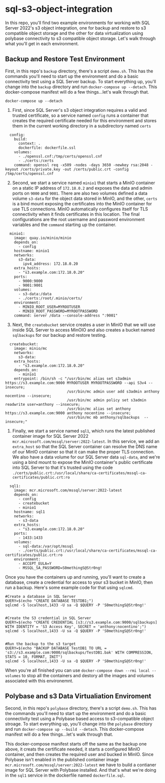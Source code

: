 # sql-s3-object-integration

In this repo, you'll find two example environments for working with SQL Server 2022's s3 object integration, one for backup and restore to s3 compatible object storage and the other for data virtualization using polybase connectivity to s3 compatible object storage.  Let's walk through what you'll get in each environment. 

## Backup and Restore Test Environment

First, in this repo's `backup` directory, there's a script `demo.sh`.  This has the commands you'll need to start up the environment and do a basic connectivity test using a SQL Server backup.  To start everything up, you'll change into the `backup` directory and run `docker-compose up --detach`.  This docker-compose manifest will do a few things...let's walk through that.

```
docker-compose up --detach
```

1.  First, since SQL Server's s3 object integration requires a valid and trusted certificate, so a service named `config` runs a container that creates the required certificate needed for this environment and stores them in the current working directory in a subdirectory named `certs` 

```
  config:
    build:
      context: .
      dockerfile: dockerfile.ssl
    volumes:
      - ./openssl.cnf:/tmp/certs/openssl.cnf
      - ./certs:/certs
    command: openssl req -x509 -nodes -days 3650 -newkey rsa:2048 -keyout /certs/private.key -out /certs/public.crt -config /tmp/certs/openssl.cnf
```

2.  Second, we start a service named `minio1` that starts a MinIO container on a static IP address of `172.18.0.2` and exposes the data and admin ports on `9000` and `9001`.  There are also two volumes defined a data volume `s3-data` for the object data stored in MinIO, and the other, `certs` is a bind mount exposing the certificates into the MinIO container for use TLS connections.  MinIO automatically configures itself for TLS connectivity when it finds certificates in this location.  The final configurations are the root username and password environment variables and the `command` starting up the container. 

```
  minio1:
    image: quay.io/minio/minio
    depends_on: 
      - config
    hostname: minio1
    networks:
      s3-data:
        ipv4_address: 172.18.0.20
    extra_hosts:
      - "s3.example.com:172.18.0.20"
    ports:
      - 9000:9000
      - 9001:9001
    volumes:
      - s3-data:/data
      - ./certs:/root/.minio/certs/
    environment:
      - MINIO_ROOT_USER=MYROOTUSER
      - MINIO_ROOT_PASSWORD=MYROOTPASSWORD
    command: server /data --console-address ":9001" 
```

3.  Next, the `createbucket` service creates a user in MinIO that we will use inside SQL Server to access MinOIO and also creates a bucket named `sqlbackups` for our backup and restore testing.

```
  createbucket:
    image: minio/mc
    networks:
      s3-data:
    extra_hosts:
      - "s3.example.com:172.18.0.20"
    depends_on:
      - minio1
    entrypoint: /bin/sh -c "/usr/bin/mc alias set s3admin https://s3.example.com:9000 MYROOTUSER MYROOTPASSWORD --api S3v4 --insecure;
                            /usr/bin/mc admin user add s3admin anthony nocentino --insecure;
                            /usr/bin/mc admin policy set s3admin readwrite user=anthony --insecure;
                            /usr/bin/mc alias set anthony https://s3.example.com:9000 anthony nocentino --insecure;
                            /usr/bin/mc mb anthony/sqlbackups  --insecure;"
```

1.  Finally, we start a service named `sql1`, which runs the latest published container image for SQL Server 2022 `mcr.microsoft.com/mssql/server:2022-latest`. In this service, we add an `extra_host` so that the SQL Server container can resolve the DNS name of our MinIO container so that it can make the proper TLS connection.  We also have a data volume for our SQL Server data `sql-data`, and we're using a bind mount to expose the MinIO container's public certificate into SQL Server to that it's trusted using the code `./certs/public.crt:/usr/local/share/ca-certificates/mssql-ca-certificates/public.crt:ro` 

```
  sql1:
    image: mcr.microsoft.com/mssql/server:2022-latest
    depends_on: 
      - config
      - createbucket
      - minio1
    hostname: sql1
    networks:
      - s3-data
    extra_hosts:
      - "s3.example.com:172.18.0.20"
    ports:
      - 1433:1433
    volumes:
      - sql-data:/var/opt/mssql
      - ./certs/public.crt:/usr/local/share/ca-certificates/mssql-ca-certificates/public.crt:ro
    environment:
      - ACCEPT_EULA=Y
      - MSSQL_SA_PASSWORD=S0methingS@Str0ng!
```

Once you have the containers up and running, you'll want to create a database, create a credential for access to your s3 bucket in MinIO, then run a backup.  Here's some example code for that using `sqlcmd`.

```
#Create a database in SQL Server
QUERY=$(echo "CREATE DATABASE TESTDB1;")
sqlcmd -S localhost,1433 -U sa -Q $QUERY -P 'S0methingS@Str0ng!'


#Create the S3 credential in SQL Server
QUERY=$(echo "CREATE CREDENTIAL [s3://s3.example.com:9000/sqlbackups] WITH IDENTITY = 'S3 Access Key', SECRET = 'anthony:nocentino';")
sqlcmd -S localhost,1433 -U sa -Q $QUERY -P 'S0methingS@Str0ng!'


#Run the backup to the s3 target
QUERY=$(echo "BACKUP DATABASE TestDB1 TO URL = 's3://s3.example.com:9000/sqlbackups/TestDB1.bak' WITH COMPRESSION, STATS = 10, FORMAT, INIT")
sqlcmd -S localhost,1433 -U sa -Q $QUERY -P 'S0methingS@Str0ng!'
```

When you're all finished you can use `docker-compose down --rmi local --volumes` to stop all the containers and destory all the images and volumes associated with this environemnt.


## Polybase and s3 Data Virtualiation Enviroment

Second, in this repo's `polybase` directory, there's a script `demo.sh`.  This has the commands you'll need to start up the environment and do a basic connectivity test using a Polybase based access to s3-compatible object stroage.  To start everything up, you'll change into the `polybase` directory and run `docker-compose up --build --detach`.  This docker-compose manifest will do a few things...let's walk through that.

This docker-compose manifest starts off the same as the backup one above, it creats the certificate needed, it starts a configured MinIO container, and then creates the required user and bucked in MinIO. Since Polybase isn't enabled in the published container image `mcr.microsoft.com/mssql/server:2022-latest` we have to build a contianer image for SQL Server with Polybase installed. And that's what we're doing in the `sql1` service in the dockerfile named `dockerfile.sql`.



